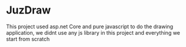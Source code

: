 # JuzDraw

This project used asp.net Core and pure javascript to do the drawing application, we didnt use any js library in this project and everything we start from scratch
